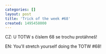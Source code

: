 ```yaml
---
categories: []
layout: post
title: 'Trick of the week #68'
created: 1495458000
---
```

CZ: U TOTW s číslem 68 se trochu protáhneš!<br />
EN: You'll stretch yourself doing the TOTW #68!<br />
<br />
<div class="youtube-player" data-id="eiwXpQ5fFuo"></div>
